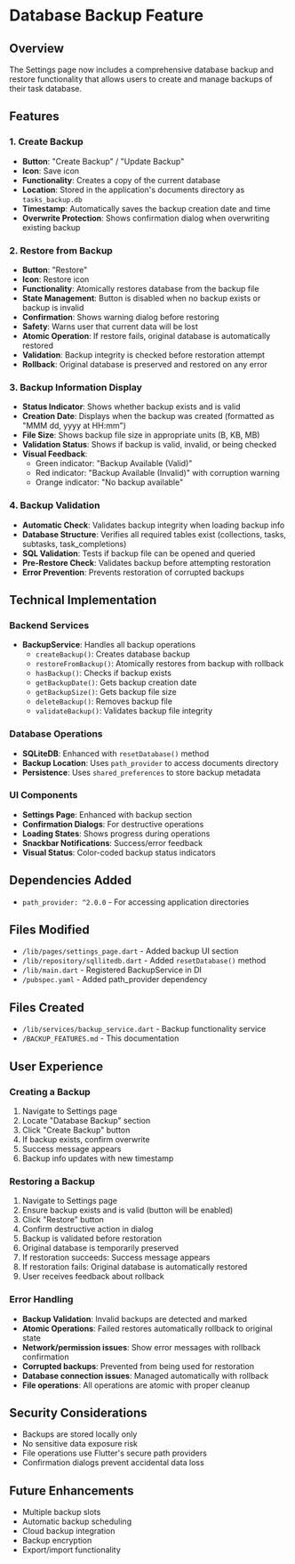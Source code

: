 # Database Backup Feature

## Overview
The Settings page now includes a comprehensive database backup and restore functionality that allows users to create and manage backups of their task database.

## Features

### 1. Create Backup
- **Button**: "Create Backup" / "Update Backup"
- **Icon**: Save icon
- **Functionality**: Creates a copy of the current database
- **Location**: Stored in the application's documents directory as `tasks_backup.db`
- **Timestamp**: Automatically saves the backup creation date and time
- **Overwrite Protection**: Shows confirmation dialog when overwriting existing backup

### 2. Restore from Backup
- **Button**: "Restore"
- **Icon**: Restore icon
- **Functionality**: Atomically restores database from the backup file
- **State Management**: Button is disabled when no backup exists or backup is invalid
- **Confirmation**: Shows warning dialog before restoring
- **Safety**: Warns user that current data will be lost
- **Atomic Operation**: If restore fails, original database is automatically restored
- **Validation**: Backup integrity is checked before restoration attempt
- **Rollback**: Original database is preserved and restored on any error

### 3. Backup Information Display
- **Status Indicator**: Shows whether backup exists and is valid
- **Creation Date**: Displays when the backup was created (formatted as "MMM dd, yyyy at HH:mm")
- **File Size**: Shows backup file size in appropriate units (B, KB, MB)
- **Validation Status**: Shows if backup is valid, invalid, or being checked
- **Visual Feedback**:
  - Green indicator: "Backup Available (Valid)"
  - Red indicator: "Backup Available (Invalid)" with corruption warning
  - Orange indicator: "No backup available"

### 4. Backup Validation
- **Automatic Check**: Validates backup integrity when loading backup info
- **Database Structure**: Verifies all required tables exist (collections, tasks, subtasks, task_completions)
- **SQL Validation**: Tests if backup file can be opened and queried
- **Pre-Restore Check**: Validates backup before attempting restoration
- **Error Prevention**: Prevents restoration of corrupted backups

## Technical Implementation

### Backend Services
- **BackupService**: Handles all backup operations
  - `createBackup()`: Creates database backup
  - `restoreFromBackup()`: Atomically restores from backup with rollback
  - `hasBackup()`: Checks if backup exists
  - `getBackupDate()`: Gets backup creation date
  - `getBackupSize()`: Gets backup file size
  - `deleteBackup()`: Removes backup file
  - `validateBackup()`: Validates backup file integrity

### Database Operations
- **SQLiteDB**: Enhanced with `resetDatabase()` method
- **Backup Location**: Uses `path_provider` to access documents directory
- **Persistence**: Uses `shared_preferences` to store backup metadata

### UI Components
- **Settings Page**: Enhanced with backup section
- **Confirmation Dialogs**: For destructive operations
- **Loading States**: Shows progress during operations
- **Snackbar Notifications**: Success/error feedback
- **Visual Status**: Color-coded backup status indicators

## Dependencies Added
- `path_provider: ^2.0.0` - For accessing application directories

## Files Modified
- `/lib/pages/settings_page.dart` - Added backup UI section
- `/lib/repository/sqllitedb.dart` - Added `resetDatabase()` method
- `/lib/main.dart` - Registered BackupService in DI
- `/pubspec.yaml` - Added path_provider dependency

## Files Created
- `/lib/services/backup_service.dart` - Backup functionality service
- `/BACKUP_FEATURES.md` - This documentation

## User Experience

### Creating a Backup
1. Navigate to Settings page
2. Locate "Database Backup" section
3. Click "Create Backup" button
4. If backup exists, confirm overwrite
5. Success message appears
6. Backup info updates with new timestamp

### Restoring a Backup
1. Navigate to Settings page
2. Ensure backup exists and is valid (button will be enabled)
3. Click "Restore" button
4. Confirm destructive action in dialog
5. Backup is validated before restoration
6. Original database is temporarily preserved
7. If restoration succeeds: Success message appears
8. If restoration fails: Original database is automatically restored
9. User receives feedback about rollback

### Error Handling
- **Backup Validation**: Invalid backups are detected and marked
- **Atomic Operations**: Failed restores automatically rollback to original state
- **Network/permission issues**: Show error messages with rollback confirmation
- **Corrupted backups**: Prevented from being used for restoration
- **Database connection issues**: Managed automatically with rollback
- **File operations**: All operations are atomic with proper cleanup

## Security Considerations
- Backups are stored locally only
- No sensitive data exposure risk
- File operations use Flutter's secure path providers
- Confirmation dialogs prevent accidental data loss

## Future Enhancements
- Multiple backup slots
- Automatic backup scheduling
- Cloud backup integration
- Backup encryption
- Export/import functionality